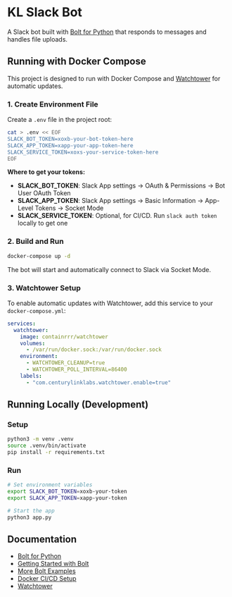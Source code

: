 # KL Slack Bot

A Slack bot built with [Bolt for Python][1] that responds to messages and handles file uploads.

## Running with Docker Compose

This project is designed to run with Docker Compose and [Watchtower][2] for automatic updates.

### 1. Create Environment File

Create a `.env` file in the project root:

```bash
cat > .env << EOF
SLACK_BOT_TOKEN=xoxb-your-bot-token-here
SLACK_APP_TOKEN=xapp-your-app-token-here
SLACK_SERVICE_TOKEN=xoxs-your-service-token-here
EOF
```

**Where to get your tokens:**
- **SLACK_BOT_TOKEN**: Slack App settings → OAuth & Permissions → Bot User OAuth Token
- **SLACK_APP_TOKEN**: Slack App settings → Basic Information → App-Level Tokens → Socket Mode
- **SLACK_SERVICE_TOKEN**: Optional, for CI/CD. Run `slack auth token` locally to get one

### 2. Build and Run

```bash
docker-compose up -d
```

The bot will start and automatically connect to Slack via Socket Mode.

### 3. Watchtower Setup

To enable automatic updates with Watchtower, add this service to your `docker-compose.yml`:

```yaml
services:
  watchtower:
    image: containrrr/watchtower
    volumes:
      - /var/run/docker.sock:/var/run/docker.sock
    environment:
      - WATCHTOWER_CLEANUP=true
      - WATCHTOWER_POLL_INTERVAL=86400
    labels:
      - "com.centurylinklabs.watchtower.enable=true"
```

## Running Locally (Development)

### Setup

```bash
python3 -m venv .venv
source .venv/bin/activate
pip install -r requirements.txt
```

### Run

```bash
# Set environment variables
export SLACK_BOT_TOKEN=xoxb-your-token
export SLACK_APP_TOKEN=xapp-your-token

# Start the app
python3 app.py
```

## Documentation

- [Bolt for Python][1]
- [Getting Started with Bolt][3]
- [More Bolt Examples][5]
- [Docker CI/CD Setup](DOCKER_CI_SETUP.md)
- [Watchtower][2]

[1]: https://slack.dev/bolt-python/
[2]: https://containrrr.dev/watchtower/
[3]: https://slack.dev/bolt-python/tutorial/getting-started#setting-up-events
[5]: https://github.com/slackapi/bolt-python/tree/main/examples